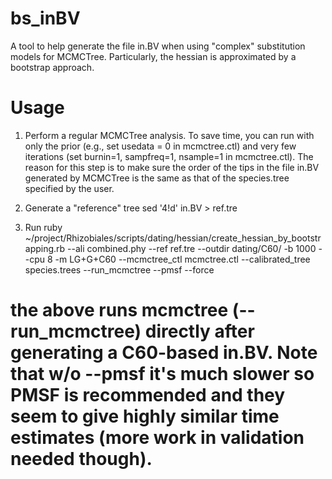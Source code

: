 # bs_inBV
A tool to help generate the file in.BV when using "complex" substitution models for MCMCTree. Particularly, the hessian is approximated by a bootstrap approach.


# Usage #
1. Perform a regular MCMCTree analysis. To save time, you can run with only the prior (e.g., set usedata = 0 in mcmctree.ctl) and very few iterations (set burnin=1, sampfreq=1, nsample=1 in mcmctree.ctl).
  The reason for this step is to make sure the order of the tips in the file in.BV generated by MCMCTree is the same as that of the species.tree specified by the user.

2. Generate a "reference" tree
  sed '4!d' in.BV > ref.tre

3. Run
  ruby ~/project/Rhizobiales/scripts/dating/hessian/create_hessian_by_bootstrapping.rb --ali combined.phy --ref ref.tre --outdir dating/C60/ -b 1000 --cpu 8 -m LG+G+C60 --mcmctree_ctl mcmctree.ctl --calibrated_tree species.trees --run_mcmctree --pmsf --force 
# the above runs mcmctree (--run_mcmctree) directly after generating a C60-based in.BV. Note that w/o --pmsf it's much slower so PMSF is recommended and they seem to give highly similar time estimates (more work in validation needed though). #
